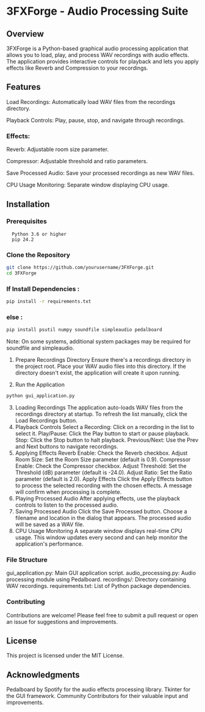 # 3FXForge - Audio Processing Suite

## Overview

3FXForge is a Python-based graphical audio processing application that allows you to load, play, and process WAV recordings with audio effects. The application provides interactive controls for playback and lets you apply effects like Reverb and Compression to your recordings. 


## Features

Load Recordings: Automatically load WAV files from the recordings directory.

Playback Controls: Play, pause, stop, and navigate through recordings.

### Effects:

Reverb: Adjustable room size parameter.

Compressor: Adjustable threshold and ratio parameters.

Save Processed Audio: Save your processed recordings as new WAV files.

CPU Usage Monitoring: Separate window displaying CPU usage.

## Installation
### Prerequisites
      Python 3.6 or higher
      pip 24.2
  
### Clone the Repository
```bash
git clone https://github.com/yourusername/3FXForge.git
cd 3FXForge
```
### If Install Dependencies :
``` bash
pip install -r requirements.txt
```
### else :

```bash
pip install psutil numpy soundfile simpleaudio pedalboard
```
Note: On some systems, additional system packages may be required for soundfile and simpleaudio.

1. Prepare Recordings Directory
Ensure there's a recordings directory in the project root. Place your WAV audio files into this directory. If the directory doesn't exist, the application will create it upon running.

2. Run the Application
```bash
python gui_application.py
```

3. Loading Recordings
The application auto-loads WAV files from the recordings directory at startup.
To refresh the list manually, click the Load Recordings button.
4. Playback Controls
Select a Recording: Click on a recording in the list to select it.
Play/Pause: Click the Play button to start or pause playback.
Stop: Click the Stop button to halt playback.
Previous/Next: Use the Prev and Next buttons to navigate recordings.
5. Applying Effects
Reverb
Enable: Check the Reverb checkbox.
Adjust Room Size: Set the Room Size parameter (default is 0.9).
Compressor
Enable: Check the Compressor checkbox.
Adjust Threshold: Set the Threshold (dB) parameter (default is -24.0).
Adjust Ratio: Set the Ratio parameter (default is 2.0).
Apply Effects
Click the Apply Effects button to process the selected recording with the chosen effects.
A message will confirm when processing is complete.
6. Playing Processed Audio
After applying effects, use the playback controls to listen to the processed audio.
7. Saving Processed Audio
Click the Save Processed button.
Choose a filename and location in the dialog that appears.
The processed audio will be saved as a WAV file.
8. CPU Usage Monitoring
A separate window displays real-time CPU usage.
This window updates every second and can help monitor the application's performance.

### File Structure
gui_application.py: Main GUI application script.
audio_processing.py: Audio processing module using Pedalboard.
recordings/: Directory containing WAV recordings.
requirements.txt: List of Python package dependencies.

### Contributing
Contributions are welcome! Please feel free to submit a pull request or open an issue for suggestions and improvements.

## License
This project is licensed under the MIT License.

## Acknowledgments
Pedalboard by Spotify for the audio effects processing library.
Tkinter for the GUI framework.
Community Contributors for their valuable input and improvements.
